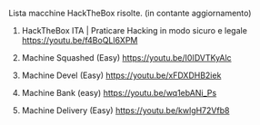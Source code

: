 Lista macchine HackTheBox risolte. (in contante aggiornamento)

1. HackTheBox ITA | Praticare Hacking in modo sicuro e legale
https://youtu.be/f4BoQLl6XPM

2. Machine Squashed (Easy)
https://youtu.be/I0IDVTKyAlc

3. Machine Devel (Easy)
https://youtu.be/xFDXDHB2iek

4. Machine Bank (easy)
https://youtu.be/wq1ebANi_Ps

5. Machine Delivery (Easy)
https://youtu.be/kwlgH72Vfb8
